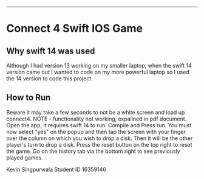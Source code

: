 
---
# Connect 4 Swift IOS Game
## Why swift 14 was used
Although I had version 13 working on my smaller laptop, when the swift 14 version came out I wanted to code on my more powerful laptop so I used the 14 version to code this project. 
## How to Run
Beware it may take a few seconds to not be a white screen and load up connect4. 
NOTE - functionality not working, expalined in pdf document. 
Open the app, it requires swift 14 to run. Compile and Press run. You must now select "yes" on the popup and then tap the screen with your finger over the column on which you wish to drop a disk. Then it will be the other player's turn to drop a disk. Press the reset button on the top right to reset the game. Go on the history tab via the bottom right to see previously played games. 

Kevin Singpurwala 
Student ID 16359146
